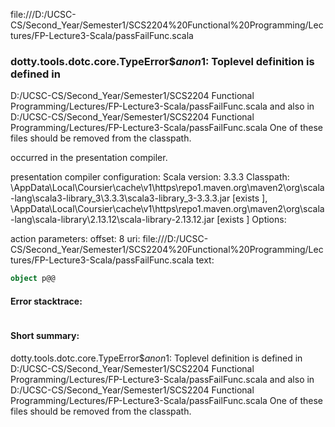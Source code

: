 file:///D:/UCSC-CS/Second_Year/Semester1/SCS2204%20Functional%20Programming/Lectures/FP-Lecture3-Scala/passFailFunc.scala
### dotty.tools.dotc.core.TypeError$$anon$1: Toplevel definition <error> is defined in
  D:/UCSC-CS/Second_Year/Semester1/SCS2204 Functional Programming/Lectures/FP-Lecture3-Scala/passFailFunc.scala
and also in
  D:/UCSC-CS/Second_Year/Semester1/SCS2204 Functional Programming/Lectures/FP-Lecture3-Scala/passFailFunc.scala
One of these files should be removed from the classpath.

occurred in the presentation compiler.

presentation compiler configuration:
Scala version: 3.3.3
Classpath:
<HOME>\AppData\Local\Coursier\cache\v1\https\repo1.maven.org\maven2\org\scala-lang\scala3-library_3\3.3.3\scala3-library_3-3.3.3.jar [exists ], <HOME>\AppData\Local\Coursier\cache\v1\https\repo1.maven.org\maven2\org\scala-lang\scala-library\2.13.12\scala-library-2.13.12.jar [exists ]
Options:



action parameters:
offset: 8
uri: file:///D:/UCSC-CS/Second_Year/Semester1/SCS2204%20Functional%20Programming/Lectures/FP-Lecture3-Scala/passFailFunc.scala
text:
```scala
object p@@
```



#### Error stacktrace:

```

```
#### Short summary: 

dotty.tools.dotc.core.TypeError$$anon$1: Toplevel definition <error> is defined in
  D:/UCSC-CS/Second_Year/Semester1/SCS2204 Functional Programming/Lectures/FP-Lecture3-Scala/passFailFunc.scala
and also in
  D:/UCSC-CS/Second_Year/Semester1/SCS2204 Functional Programming/Lectures/FP-Lecture3-Scala/passFailFunc.scala
One of these files should be removed from the classpath.